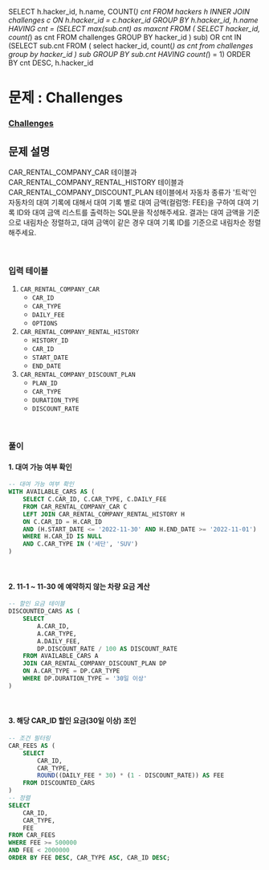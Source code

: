 SELECT h.hacker_id, h.name, COUNT(*) cnt
FROM hackers h
     INNER JOIN challenges c ON h.hacker_id = c.hacker_id
GROUP BY h.hacker_id, h.name
HAVING cnt = (SELECT max(sub.cnt) as maxcnt
                FROM (
                    SELECT hacker_id, count(*) as cnt
                    FROM challenges
                    GROUP BY hacker_id
                ) sub)
OR cnt IN (SELECT sub.cnt
                FROM (
                    select hacker_id, count(*) as cnt
                    from challenges
                    group by hacker_id
                ) sub
                GROUP BY sub.cnt
                HAVING count(*) = 1)
ORDER BY cnt DESC, h.hacker_id

# 문제 : Challenges
### [Challenges](https://www.hackerrank.com/challenges/challenges/problem?isFullScreen=true)

## 문제 설명
CAR_RENTAL_COMPANY_CAR 테이블과 CAR_RENTAL_COMPANY_RENTAL_HISTORY 테이블과 CAR_RENTAL_COMPANY_DISCOUNT_PLAN 테이블에서 자동차 종류가 '트럭'인 자동차의 대여 기록에 대해서 대여 기록 별로 대여 금액(컬럼명: FEE)을 구하여 대여 기록 ID와 대여 금액 리스트를 출력하는 SQL문을 작성해주세요. 결과는 대여 금액을 기준으로 내림차순 정렬하고, 대여 금액이 같은 경우 대여 기록 ID를 기준으로 내림차순 정렬해주세요.

<br/>

### 입력 테이블
1. `CAR_RENTAL_COMPANY_CAR`
   - `CAR_ID`
   - `CAR_TYPE`
   - `DAILY_FEE`
   - `OPTIONS`
2. `CAR_RENTAL_COMPANY_RENTAL_HISTORY`
   - `HISTORY_ID` 
   - `CAR_ID`
   - `START_DATE`
   - `END_DATE`
3. `CAR_RENTAL_COMPANY_DISCOUNT_PLAN`
   - `PLAN_ID` 
   - `CAR_TYPE` 
   - `DURATION_TYPE` 
   - `DISCOUNT_RATE` 

<br/>

### 풀이
#### 1. 대여 가능 여부 확인
```SQL
-- 대여 가능 여부 확인
WITH AVAILABLE_CARS AS (
    SELECT C.CAR_ID, C.CAR_TYPE, C.DAILY_FEE
    FROM CAR_RENTAL_COMPANY_CAR C
    LEFT JOIN CAR_RENTAL_COMPANY_RENTAL_HISTORY H
    ON C.CAR_ID = H.CAR_ID 
    AND (H.START_DATE <= '2022-11-30' AND H.END_DATE >= '2022-11-01')
    WHERE H.CAR_ID IS NULL
    AND C.CAR_TYPE IN ('세단', 'SUV')
)
```
<br/>

#### 2. 11-1 ~ 11-30 에 예약하지 않는 차량 요금 계산
```SQL
-- 할인 요금 테이블
DISCOUNTED_CARS AS (
    SELECT 
        A.CAR_ID, 
        A.CAR_TYPE, 
        A.DAILY_FEE,
        DP.DISCOUNT_RATE / 100 AS DISCOUNT_RATE
    FROM AVAILABLE_CARS A
    JOIN CAR_RENTAL_COMPANY_DISCOUNT_PLAN DP
    ON A.CAR_TYPE = DP.CAR_TYPE
    WHERE DP.DURATION_TYPE = '30일 이상'
)
```

<br/>

#### 3. 해당 CAR_ID 할인 요금(30일 이상) 조인
```SQL
-- 조건 필터링
CAR_FEES AS (
    SELECT 
        CAR_ID, 
        CAR_TYPE, 
        ROUND((DAILY_FEE * 30) * (1 - DISCOUNT_RATE)) AS FEE
    FROM DISCOUNTED_CARS
)
-- 정렬
SELECT 
    CAR_ID, 
    CAR_TYPE, 
    FEE
FROM CAR_FEES
WHERE FEE >= 500000 
AND FEE < 2000000
ORDER BY FEE DESC, CAR_TYPE ASC, CAR_ID DESC;
```


